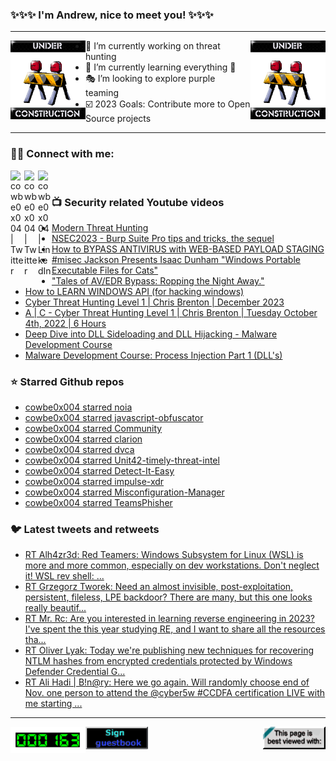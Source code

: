 ### ✨✨✨ I'm Andrew, nice to meet you! ✨✨✨

---
<img align="left" width="120px" src="https://raw.githubusercontent.com/cowbe0x004/cowbe0x004/master/images/image004.gif" />
<img align="right" width="120px" src="https://raw.githubusercontent.com/cowbe0x004/cowbe0x004/master/images/image004.gif" />

- 📖 I’m currently working on threat hunting
- 📘 I’m currently learning everything 🤣
- 🎭 I’m looking to explore purple teaming
- ☑️ 2023 Goals: Contribute more to Open Source projects

---

### 🤝🏽 Connect with me:
[<img align="left" alt="cowbe0x004 | Twitter" width="22px" src="https://cdn.simpleicons.org/mastodon" />][mastodon]
[<img align="left" alt="cowbe0x004 | Twitter" width="22px" src="https://cdn.simpleicons.org/twitter" />][twitter]
[<img align="left" alt="cowbe0x004 | LinkedIn" width="22px" src="https://cdn.simpleicons.org/linkedin" />][linkedin]

<!--
[<img align="left" alt="cowbe0x004.com" width="22px" src="https://raw.githubusercontent.com/iconic/open-iconic/master/svg/globe.svg" />][website]
[<img align="left" alt="cowbe0x004 | YouTube" width="22px" src="https://cdn.jsdelivr.net/npm/simple-icons@v3/icons/youtube.svg" />][youtube]
[<img align="left" alt="cowbe0x004 | Instagram" width="22px" src="https://cdn.jsdelivr.net/npm/simple-icons@v3/icons/instagram.svg" />][instagram]
-->

<br />

### 📺 Security related Youtube videos
<!-- YOUTUBE:START -->
- [Modern Threat Hunting](https://www.youtube.com/watch?v=h4taXieI9Xo)
- [NSEC2023 - Burp Suite Pro tips and tricks, the sequel](https://www.youtube.com/watch?v=N7BN--CMOMI)
- [How to BYPASS ANTIVIRUS with WEB-BASED PAYLOAD STAGING](https://www.youtube.com/watch?v=82FwbS4jEns)
- [#misec Jackson Presents Isaac Dunham &quot;Windows Portable Executable Files for Cats&quot;](https://www.youtube.com/watch?v=L9dX8nhX0_w)
- [&quot;Tales of AV/EDR Bypass: Ropping the Night Away.&quot;](https://www.youtube.com/watch?v=CLD0GuPXf3s)
- [How to LEARN WINDOWS API &lpar;for hacking windows&rpar;](https://www.youtube.com/watch?v=zqi2KE6RA38)
- [Cyber Threat Hunting Level 1 | Chris Brenton | December 2023](https://www.youtube.com/watch?v=SAV3fx3m2Gk)
- [A | C - Cyber Threat Hunting Level 1 | Chris Brenton | Tuesday October 4th, 2022 | 6 Hours](https://www.youtube.com/watch?v=xIkC--HhFdw)
- [Deep Dive into DLL Sideloading and DLL Hijacking - Malware Development Course](https://www.youtube.com/watch?v=4aiAtGF9tF4)
- [Malware Development Course: Process Injection Part 1 &lpar;DLL&#39;s&rpar;](https://www.youtube.com/watch?v=2Y4nwJVLlqw)
<!-- YOUTUBE:END -->

### ⭐ Starred Github repos
<!-- GITHUB_STAR:START -->
- [cowbe0x004 starred noia](https://github.com/0x742/noia)
- [cowbe0x004 starred javascript-obfuscator](https://github.com/javascript-obfuscator/javascript-obfuscator)
- [cowbe0x004 starred Community](https://github.com/SEKOIA-IO/Community)
- [cowbe0x004 starred clarion](https://github.com/HuskyHacks/clarion)
- [cowbe0x004 starred dvca](https://github.com/m6a-UdS/dvca)
- [cowbe0x004 starred Unit42-timely-threat-intel](https://github.com/PaloAltoNetworks/Unit42-timely-threat-intel)
- [cowbe0x004 starred Detect-It-Easy](https://github.com/horsicq/Detect-It-Easy)
- [cowbe0x004 starred impulse-xdr](https://github.com/bgenev/impulse-xdr)
- [cowbe0x004 starred Misconfiguration-Manager](https://github.com/subat0mik/Misconfiguration-Manager)
- [cowbe0x004 starred TeamsPhisher](https://github.com/Octoberfest7/TeamsPhisher)
<!-- GITHUB_STAR:END -->

### 🐦 Latest tweets and retweets
<!-- TWEETS:START -->
- [RT Alh4zr3d: Red Teamers: Windows Subsystem for Linux &lpar;WSL&rpar; is more and more common, especially on dev workstations. Don&#39;t neglect it! WSL rev shell: ...](https://twitter.com/cowbe0x004/status/1633906799496577058)
- [RT Grzegorz Tworek: Need an almost invisible, post-exploitation, persistent, fileless, LPE backdoor? There are many, but this one looks really beautif...](https://twitter.com/cowbe0x004/status/1635059979584704512)
- [RT Mr. Rc: Are you interested in learning reverse engineering in 2023? I&#39;ve spent the this year studying RE, and I want to share all the resources tha...](https://twitter.com/cowbe0x004/status/1608957126986338304)
- [RT Oliver Lyak: Today we&#39;re publishing new techniques for recovering NTLM hashes from encrypted credentials protected by Windows Defender Credential G...](https://twitter.com/cowbe0x004/status/1609759486306144256)
- [RT Ali Hadi | B!n@ry: Here we go again. Will randomly choose end of Nov. one person to attend the @cyber5w #CCDFA certification LIVE with me starting ...](https://twitter.com/cowbe0x004/status/1597812987791908866)
<!-- TWEETS:END -->

---

[<img align="left" width="120px" src="https://raw.githubusercontent.com/cowbe0x004/cowbe0x004/master/images/visitors.gif" />][visitor]
[<img align="left" alt="Sign My Guestbook" width="100px" src="https://raw.githubusercontent.com/cowbe0x004/cowbe0x004/master/images/sign_guest_book.gif" />][guestbook]
[<img align="right" width="100px" src="https://raw.githubusercontent.com/cowbe0x004/cowbe0x004/master/images/netscape.gif" />][netscape]


[website]: https://cowbe0x004.com
[mastodon]: https://infosec.exchange/@cowbe
[twitter]: https://twitter.com/cowbe0x004
[youtube]: https://youtube.com/
[instagram]: https://instagram.com/
[linkedin]: https://www.linkedin.com/in/anhuang/
[guestbook]: https://github.com/cowbe0x004/cowbe0x004/issues
[netscape]: https://github.com/cowbe0x004/cowbe0x004
[visitor]: https://github.com/cowbe0x004/cowbe0x004
